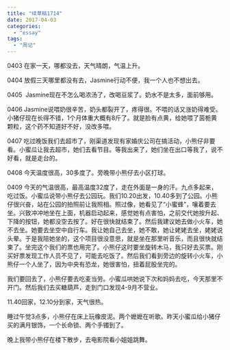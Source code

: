 ```yaml
---
title: "续草稿1714"
date: 2017-04-03
categories: 
  - "essay"
tags: 
  - "周记"
---
```


0403 在家一天，哪都没去，天气晴朗，气温上升。

0404 放假三天哪里都没有去，Jasmine行动不便，我一个人也不想出去。

0405  Jasmine现在不怎么喝浓汤了，改喝豆浆了。奶水不是太多，面前够用。

0406 Jasmine说喂奶很辛苦，奶头都裂开了，疼得很。不喂的话又涨奶得难受。小猪仔现在长得不错，1个月体重大概有8斤了。就是脸有点黄，给她喂了茵栀黄颗粒，这个药不知道好不好，没改多喂。

0407 吃过晚饭我们去超市了，刚渠道发现有家婚庆公司在搞活动，小熊仔非要看。小蜜瓜让我去超市，她们去看节目。等我出来了，她们坐在出口等我了，说不好看，就是走台的。

0408 今天温度很高，30多度了。旁晚带小熊仔去小区打球。

0409 今天的气温很高，最高温度32度了，走在外面是一身的汗。九点多起来，吃过饭。小蜜瓜说带小熊仔去公园玩。我们10.20出发，10.40多到了公园。小熊仔很兴奋，站在公园的拍照前让我照相。照过像，她看见了“小蜜蜂”，嚷着要去坐。兴致冲冲地坐在上面，机器启动起来，感觉她有点害怕，之前交代她按升起、下降的按钮，她都没空去按了。好在很快就结束了。然后我建议她去做小火车，她不去坐。她要去坐空中自行车。我让她自己去坐，她不敢，她让姥姥去坐，姥姥说头晕。于是我陪她坐的，这个项目很没意思，就是坐在那里听音乐，而且很快就结束了。坐完这个我们的票也用完了。小熊仔这时要坐旋转木马，我只好去买票。刚买好票发现工作人员不见了，可能去吃饭了。然后我们看到旁边的旋转小火车，小熊仔一个人坐了，因为中央有恐龙，她很害怕，扭着屁股坐完的。

我们要回去了，小熊仔要去吃麦当劳。小蜜瓜哄她说下次和妈妈去吃，今天那里不开门。然后我们去买糖葫芦，走到门口发现4-9月不营业。

11.40回家，12.10分到家，天气很热。

睡过午觉3点多，小熊仔在床上玩橡皮泥。两个嬷嬷在听歌。昨天小蜜瓜给小猪仔买的满月银饰，一个长命锁、两个手镯到了。

晚上我带小熊仔在楼下散步，去电影院看小姐姐跳舞。
